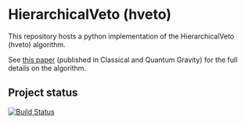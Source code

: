 # HierarchicalVeto (hveto)

This repository hosts a python implementation of the HierarchicalVeto (hveto) algorithm.

See [this paper](//dx.doi.org/10.1088/0264-9381/28/23/235005) (published in Classical and Quantum Gravity) for the full details on the algorithm.

## Project status

[![Build Status](https://travis-ci.org/hveto/hveto.svg?branch=master)](https://travis-ci.org/hveto/hveto)  
